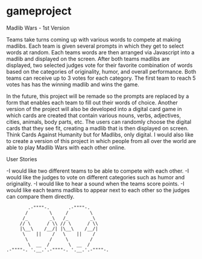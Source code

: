 # gameproject
Madlib Wars - 1st Version

Teams take turns coming up with various words to compete at making madlibs. Each team is given several prompts in which they get to select words at random. Each teams words are then arranged via Javascript into a madlib and displayed on the screen. After both teams madlibs are displayed, two selected judges vote for their favorite combination of words based on the categories of originality, humor, and overall performance. Both teams can receive up to 3 votes for each category. The first team to reach 5 votes has has the winning madlib and wins the game.

In the future, this project will be remade so the prompts are replaced by a form that enables each team to fill out their words of choice.   Another version of the project will also be developed into a digital card game in which cards are created that contain various nouns, verbs, adjectives, cities, animals, body parts, etc. The users can randomly choose the digital cards that they see fit, creating a madlib that is then displayed on screen. Think Cards Against Humanity but for Madlibs, only digital. I would also like to create a version of this project in which people from all over the world are able to play Madlib Wars with each other online.

User Stories

-I would like two different teams to be able to compete with each other.
-I would like the judges to vote on different categories such as humor and originality.
-I would like to hear a sound when the teams score points.
-I would like each teams madlibs to appear next to each other so the judges can compare them directly.

            .-""""-.       .-""""-.
           /        \     /        \
          /_        _\   /_        _\
         // \      / \\ // \      / \\
         |\__\    /__/| |\__\    /__/|
          \    ||    /   \    ||    /
           \        /     \        /
            \  __  /       \  __  /
    .-""""-. '.__.'.-""""-. '.__.'.-""""-.
 
